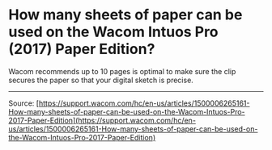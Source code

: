 # How many sheets of paper can be used on the Wacom Intuos Pro (2017) Paper Edition?

Wacom recommends up to 10 pages is optimal to make sure the clip secures the paper so that your digital sketch is precise.

---
Source: [https://support.wacom.com/hc/en-us/articles/1500006265161-How-many-sheets-of-paper-can-be-used-on-the-Wacom-Intuos-Pro-2017-Paper-Edition](https://support.wacom.com/hc/en-us/articles/1500006265161-How-many-sheets-of-paper-can-be-used-on-the-Wacom-Intuos-Pro-2017-Paper-Edition)
